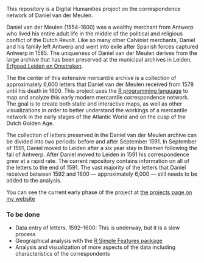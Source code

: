 This repository is a Digital Humanities project on the correspondence network of Daniel van der Meulen.

Daniel van der Meulen (1554–1600) was a wealthy merchant from Antwerp who lived his entire adult life in the middle of the political and religious conflict of the Dutch Revolt. Like so many other Calvinist merchants, Daniel and his family left Antwerp and went into exile after Spanish forces captured Antwerp in 1585. The uniqueness of Daniel van der Meulen derives from the large archive that has been preserved at the municipal archives in Leiden, [Erfgoed Leiden en Omstreken](https://www.erfgoedleiden.nl).

The the center of this extensive mercantile archive is a collection of approximately 6,600 letters that Daniel van der Meulen received from 1578 until his death in 1600. This project uses the [R programming language](https://www.r-project.org) to map and analyze this early modern mercantile correspondence network. The goal is to create both static and interactive maps, as well as other visualizations in order to better understand the workings of a mercantile network in the early stages of the Atlantic World and on the cusp of the Dutch Golden Age.

The collection of letters preserved in the Daniel van der Meulen archive can be divided into two periods: before and after September 1591. In September of 1591, Daniel moved to Leiden after a six year stay in Bremen following the fall of Antwerp. After Daniel moved to Leiden in 1591 his correspondence grew at a rapid rate. The current repository contains information on all of the letters to the end of 1591. The vast majority of the letters that Daniel received between 1592 and 1600 — approximately 6,000 — still needs to be added to the analysis.

You can see the current early phase of the project at [the projects page on my website](https://www.jessesadler.com/project/)

### To be done
* Data entry of letters, 1592–1600: This is underway, but it is a slow process
* Geographical analysis with the [R Simple Features package](https://cran.r-project.org/web/packages/sf/)
* Analysis and visualization of more aspects of the data including characteristics of the correspondents